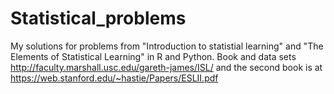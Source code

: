 # Statistical_problems
My solutions for problems from "Introduction to statistial learning" and "The Elements of Statistical Learning" in R and Python. Book and data sets http://faculty.marshall.usc.edu/gareth-james/ISL/ and the second book is at https://web.stanford.edu/~hastie/Papers/ESLII.pdf


